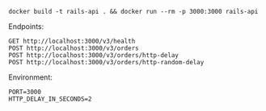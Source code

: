 
```
docker build -t rails-api . && docker run --rm -p 3000:3000 rails-api
```

Endpoints:
```
GET http://localhost:3000/v3/health
POST http://localhost:3000/v3/orders
POST http://localhost:3000/v3/orders/http-delay
POST http://localhost:3000/v3/orders/http-random-delay
```

Environment:

```
PORT=3000
HTTP_DELAY_IN_SECONDS=2
```
